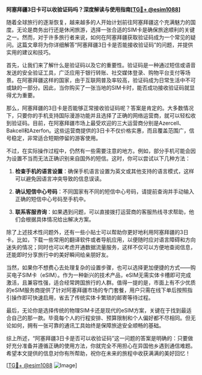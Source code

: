 **阿塞拜疆3日卡可以收验证码吗？深度解读与使用指南[[TG💪+ @esim1088](https://t.me/s/esim1088)]**

随着全球旅行的逐渐恢复，越来越多的人开始计划前往阿塞拜疆这个充满魅力的国度。无论是商务出行还是休闲旅游，选择一张合适的SIM卡是确保旅途顺利的关键之一。然而，对于许多旅行者来说，如何在阿塞拜疆获取验证码成为一个常见的疑问。这篇文章将为你详细解答“阿塞拜疆3日卡是否能接收验证码”的问题，并提供实用的建议和技巧。

首先，让我们来了解什么是验证码以及它的重要性。验证码是一种通过短信或语音发送的安全验证工具，广泛应用于银行转账、社交媒体登录、购物平台支付等场景。在阿塞拜疆这样的国家，由于互联网普及率较高，验证码成为日常生活中不可或缺的一部分。因此，当你购买了一张当地的SIM卡时，能否成功接收验证码就显得尤为重要。

那么，阿塞拜疆的3日卡是否能够正常接收验证码呢？答案是肯定的。大多数情况下，只要你的手机支持国际漫游功能并且选择了正确的网络运营商，就可以轻松收到验证码。目前，在阿塞拜疆市场上最受欢迎的三大运营商分别是Azercell、Bakcell和Azerfon。这些运营商提供的3日卡不仅价格实惠，而且覆盖范围广，信号稳定，非常适合短期停留的游客使用。

不过，在实际操作过程中，仍然有一些需要注意的地方。例如，部分手机可能会因为设置不当而无法正确识别来自国外的短信。这时，你可以尝试以下几种方法：

1. **检查手机的语言设置**：确保手机语言设置为英文或其他支持的语言模式，这样可以避免因语言冲突导致的信息误读。
   
2. **确认短信中心号码**：不同国家有不同的短信中心号码，请提前查询并手动输入正确的短信中心号码至手机中。
   
3. **联系客服咨询**：如果遇到问题，可以直接拨打运营商的客服热线寻求帮助，他们会根据具体情况给出解决方案。

除了上述技术性问题外，还有一些小贴士可以帮助你更好地利用阿塞拜疆的3日卡。比如，下载一些常用的翻译软件或者导航应用，以便随时应对语言障碍和方向迷失的情况；同时也可以考虑开通数据流量服务，这样不仅可以方便地查阅信息，还能即时分享旅行中的美好瞬间给亲朋好友。

当然，如果你不想费心去处理复杂的设置步骤，也可以选择更加便捷的方式——购买电子SIM卡（eSIM）。作为一种新兴的技术产品，eSIM无需实体卡槽即可完成激活，且兼容性强，适合经常跨国旅行的人群。值得一提的是，市面上有不少优质的eSIM服务商提供了针对阿塞拜疆市场的专门套餐，用户只需在线下单后按照指引操作即可快速启用，省去了传统实体卡繁琐的邮寄等待过程。

最后，无论你是选择传统的物理SIM卡还是现代的eSIM方案，关键在于找到最适合自己的那一款。毕竟每个人的行程安排、预算限制和个人偏好都不尽相同。但无论如何，拥有一张可靠的通讯工具始终是保障旅途安全顺畅的基础。

综上所述，“阿塞拜疆3日卡是否可以收验证码”这一问题的答案是明确的：只要做好充分准备并遵循正确的使用方法，你就完全不用担心在异国他乡遇到通信难题。希望本文提供的信息对你有所帮助，祝你在未来的旅程中收获满满的美好回忆！

[[TG💪+ @esim1088](https://t.me/s/esim1088) ![Image](https://i.postimg.cc/4NQfJmqS/Snipaste-2025-05-13-00-14-12.png)]